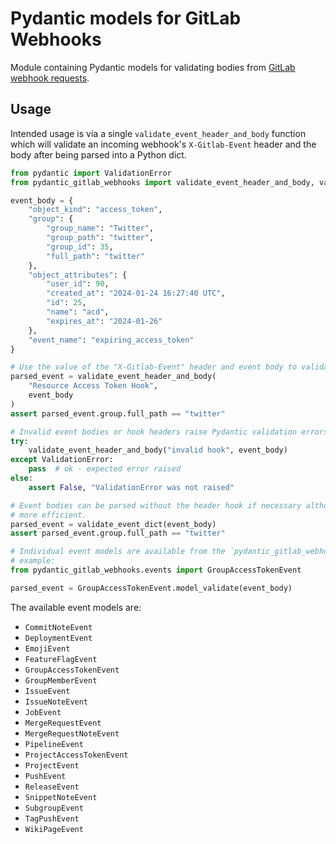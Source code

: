 # Pydantic models for GitLab Webhooks

Module containing Pydantic models for validating bodies from [GitLab webhook
requests](https://docs.gitlab.com/ee/user/project/integrations/webhook_events.html).

## Usage

Intended usage is via a single `validate_event_header_and_body` function which will validate an
incoming webhook's `X-Gitlab-Event` header and the body after being parsed into a Python dict.

```py
from pydantic import ValidationError
from pydantic_gitlab_webhooks import validate_event_header_and_body, validate_event_dict

event_body = {
    "object_kind": "access_token",
    "group": {
        "group_name": "Twitter",
        "group_path": "twitter",
        "group_id": 35,
        "full_path": "twitter"
    },
    "object_attributes": {
        "user_id": 90,
        "created_at": "2024-01-24 16:27:40 UTC",
        "id": 25,
        "name": "acd",
        "expires_at": "2024-01-26"
    },
    "event_name": "expiring_access_token"
}

# Use the value of the "X-Gitlab-Event" header and event body to validate the incoming event.
parsed_event = validate_event_header_and_body(
    "Resource Access Token Hook",
    event_body
)
assert parsed_event.group.full_path == "twitter"

# Invalid event bodies or hook headers raise Pydantic validation errors
try:
    validate_event_header_and_body("invalid hook", event_body)
except ValidationError:
    pass  # ok - expected error raised
else:
    assert False, "ValidationError was not raised"

# Event bodies can be parsed without the header hook if necessary although using the hook header is
# more efficient.
parsed_event = validate_event_dict(event_body)
assert parsed_event.group.full_path == "twitter"

# Individual event models are available from the `pydantic_gitlab_webhooks.events` module. For
# example:
from pydantic_gitlab_webhooks.events import GroupAccessTokenEvent

parsed_event = GroupAccessTokenEvent.model_validate(event_body)
```

The available event models are:

- `CommitNoteEvent`
- `DeploymentEvent`
- `EmojiEvent`
- `FeatureFlagEvent`
- `GroupAccessTokenEvent`
- `GroupMemberEvent`
- `IssueEvent`
- `IssueNoteEvent`
- `JobEvent`
- `MergeRequestEvent`
- `MergeRequestNoteEvent`
- `PipelineEvent`
- `ProjectAccessTokenEvent`
- `ProjectEvent`
- `PushEvent`
- `ReleaseEvent`
- `SnippetNoteEvent`
- `SubgroupEvent`
- `TagPushEvent`
- `WikiPageEvent`

